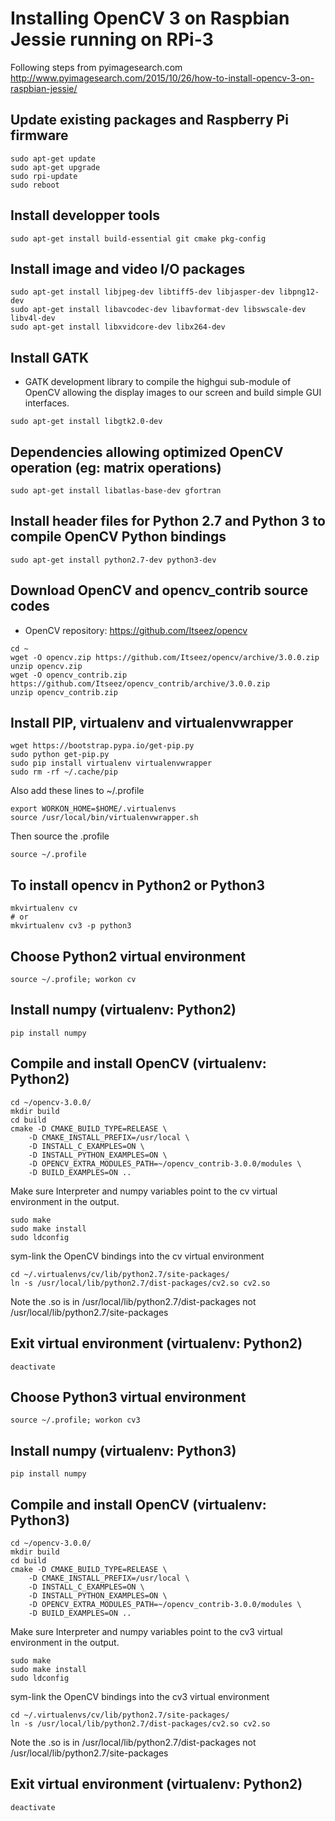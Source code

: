 
Installing OpenCV 3 on Raspbian Jessie running on RPi-3
=======================================================

Following steps from pyimagesearch.com
http://www.pyimagesearch.com/2015/10/26/how-to-install-opencv-3-on-raspbian-jessie/

Update existing packages and Raspberry Pi firmware
--------------------------------------------------
```
sudo apt-get update
sudo apt-get upgrade
sudo rpi-update
sudo reboot
```

Install developper tools
------------------------
```
sudo apt-get install build-essential git cmake pkg-config
```

Install image and video I/O packages
------------------------------------
```
sudo apt-get install libjpeg-dev libtiff5-dev libjasper-dev libpng12-dev
sudo apt-get install libavcodec-dev libavformat-dev libswscale-dev libv4l-dev
sudo apt-get install libxvidcore-dev libx264-dev
```

Install GATK
------------
* GATK development library to compile the highgui sub-module of OpenCV allowing the display images to our screen and build simple GUI interfaces.
```
sudo apt-get install libgtk2.0-dev
```

Dependencies allowing optimized OpenCV operation (eg: matrix operations)
------------------------------------------------------------------------

```
sudo apt-get install libatlas-base-dev gfortran
```

Install header files for Python 2.7 and Python 3 to compile OpenCV Python bindings
----------------------------------------------------------------------------------

```
sudo apt-get install python2.7-dev python3-dev
```

Download OpenCV and opencv_contrib source codes
-----------------------------------------------
* OpenCV repository: https://github.com/Itseez/opencv
```
cd ~
wget -O opencv.zip https://github.com/Itseez/opencv/archive/3.0.0.zip
unzip opencv.zip
wget -O opencv_contrib.zip https://github.com/Itseez/opencv_contrib/archive/3.0.0.zip
unzip opencv_contrib.zip
```

Install PIP, virtualenv and virtualenvwrapper
---------------------------------------------
```
wget https://bootstrap.pypa.io/get-pip.py
sudo python get-pip.py
sudo pip install virtualenv virtualenvwrapper
sudo rm -rf ~/.cache/pip
```
Also add these lines to ~/.profile

```
export WORKON_HOME=$HOME/.virtualenvs
source /usr/local/bin/virtualenvwrapper.sh
```
Then source the .profile
```
source ~/.profile
```
To install opencv in Python2 or Python3
----------------------------
```
mkvirtualenv cv
# or 
mkvirtualenv cv3 -p python3
```
Choose Python2 virtual environment
----------------------------------
```
source ~/.profile; workon cv
```
Install numpy (virtualenv: Python2)
-------------
```
pip install numpy
```
Compile and install OpenCV (virtualenv: Python2)
--------------------------
```
cd ~/opencv-3.0.0/
mkdir build
cd build
cmake -D CMAKE_BUILD_TYPE=RELEASE \
	-D CMAKE_INSTALL_PREFIX=/usr/local \
	-D INSTALL_C_EXAMPLES=ON \
	-D INSTALL_PYTHON_EXAMPLES=ON \
	-D OPENCV_EXTRA_MODULES_PATH=~/opencv_contrib-3.0.0/modules \
	-D BUILD_EXAMPLES=ON ..
```
Make sure Interpreter and numpy variables point to the cv virtual environment in the output.
```
sudo make
sudo make install
sudo ldconfig
```
sym-link the OpenCV bindings into the cv virtual environment
```
cd ~/.virtualenvs/cv/lib/python2.7/site-packages/
ln -s /usr/local/lib/python2.7/dist-packages/cv2.so cv2.so
```
Note the .so is in /usr/local/lib/python2.7/dist-packages not /usr/local/lib/python2.7/site-packages

Exit virtual environment (virtualenv: Python2)
------------------------
```
deactivate
```


Choose Python3 virtual environment
----------------------------------
```
source ~/.profile; workon cv3
```
Install numpy (virtualenv: Python3)
-------------
```
pip install numpy
```
Compile and install OpenCV (virtualenv: Python3)
--------------------------
```
cd ~/opencv-3.0.0/
mkdir build
cd build
cmake -D CMAKE_BUILD_TYPE=RELEASE \
	-D CMAKE_INSTALL_PREFIX=/usr/local \
	-D INSTALL_C_EXAMPLES=ON \
	-D INSTALL_PYTHON_EXAMPLES=ON \
	-D OPENCV_EXTRA_MODULES_PATH=~/opencv_contrib-3.0.0/modules \
	-D BUILD_EXAMPLES=ON ..
```
Make sure Interpreter and numpy variables point to the cv3 virtual environment in the output.
```
sudo make
sudo make install
sudo ldconfig
```
sym-link the OpenCV bindings into the cv3 virtual environment
```
cd ~/.virtualenvs/cv/lib/python2.7/site-packages/
ln -s /usr/local/lib/python2.7/dist-packages/cv2.so cv2.so
```
Note the .so is in /usr/local/lib/python2.7/dist-packages not /usr/local/lib/python2.7/site-packages

Exit virtual environment (virtualenv: Python2)
------------------------
```
deactivate
```

